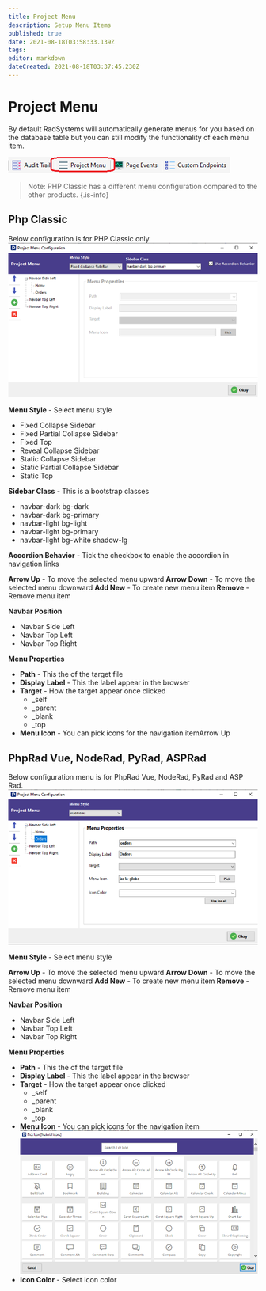 ```yaml
---
title: Project Menu
description: Setup Menu Items
published: true
date: 2021-08-18T03:58:33.139Z
tags: 
editor: markdown
dateCreated: 2021-08-18T03:37:45.230Z
---
```


# Project Menu
By default RadSystems will automatically generate menus for you based on the database table but you can still modify the functionality of each menu item.

![standardmenu.png](/settings-style/projectmenu/standardmenu.png)

> Note: PHP Classic has a different menu configuration compared to the other products.
{.is-info}


## Php Classic
Below configuration is for PHP Classic only.
![classic1.png](/settings-style/projectmenu/classic1.png)

**Menu Style** - Select menu style
- Fixed Collapse Sidebar
- Fixed Partial Collapse Sidebar
- Fixed Top
- Reveal Collapse Sidebar
- Static Collapse Sidebar
- Static Partial Collapse Sidebar
- Static Top

**Sidebar Class** - This is a bootstrap classes
- navbar-dark bg-dark
- navbar-dark bg-primary
- navbar-light bg-light
- navbar-light bg-primary
- navbar-light bg-white shadow-lg

**Accordion Behavior** - Tick the checkbox to enable the accordion in navigation links

**Arrow Up** - To move the selected menu upward
**Arrow Down** - To move the selected menu downward
**Add New** - To create new menu item
**Remove** - Remove menu item

**Navbar Position**
- Navbar Side Left
- Navbar Top Left
- Navbar Top Right

**Menu Properties**
- **Path** - This the of the target file
- **Display Label** - This the label appear in the browser
- **Target** - How the target appear once clicked
   - _self
   - _parent
   - _blank
   - _top
- **Menu Icon** - You can pick icons for the navigation itemArrow Up


## PhpRad Vue, NodeRad, PyRad, ASPRad
Below configuration menu is for PhpRad Vue, NodeRad, PyRad and ASP Rad.
![quasar1.png](/settings-style/projectmenu/quasar1.png)

**Menu Style** - Select menu style

**Arrow Up** - To move the selected menu upward
**Arrow Down** - To move the selected menu downward
**Add New** - To create new menu item
**Remove** - Remove menu item

**Navbar Position**
- Navbar Side Left
- Navbar Top Left
- Navbar Top Right

**Menu Properties**
- **Path** - This the of the target file
- **Display Label** - This the label appear in the browser
- **Target** - How the target appear once clicked
   - _self
   - _parent
   - _blank
   - _top
- **Menu Icon** - You can pick icons for the navigation item
![icons.png](/settings-style/projectmenu/icons.png)
- **Icon Color** - Select Icon color
